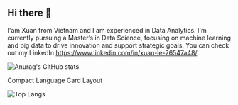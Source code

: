 ## Hi there 👋
I'am Xuan from Vietnam and I am experienced in Data Analytics.
I'm currently pursuing a Master’s in Data Science, focusing on machine learning and big data to drive innovation and support strategic goals. 
You can check out my LinkedIn https://www.linkedin.com/in/xuan-le-26547a48/.

![Anurag's GitHub stats](https://github-readme-stats.vercel.app/api?username=LeXuanNT&show_icons=true&theme=radical)

Compact Language Card Layout

![Top Langs](https://github-readme-stats.vercel.app/api/top-langs/?username=LeXuanNT&layout=compact)
